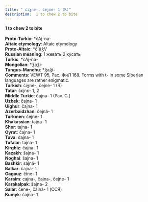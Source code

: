 ```yaml
---
title: " čiɣne-, čejne- 1 (R)"
description:  1 to chew 2 to bite
---
```

<strong> 1 to chew 2 to bite</strong><br><br>
<strong>Proto-Turkic</strong>:  *čAj-na-<br>
<strong>Altaic etymology</strong>:  Altaic etymology<br>
<strong> Proto-Altaic</strong>:  *č`ăǯV<br>
<strong>Russian meaning</strong>:  1 жевать 2 кусать<br>
<strong>Turkic</strong>:  *čAj-na-<br>
<strong>Mongolian</strong>:  *ǯaǯi-<br>
<strong>Tungus-Manchu</strong>:  *ǯaǯi-<br>
<strong>Comments</strong>:  VEWT 95, Рас. ФиЛ 168. Forms with t- in some Siberian languages are rather enigmatic.<br>
<strong>Turkish</strong>:  čiɣne-, čejne- 1 (R)<br>
<strong>Tatar</strong>:  čɛjnɛ- 1, 2<br>
<strong>Middle Turkic</strong>:  čajna- 1 (Pav. C.)<br>
<strong>Uzbek</strong>:  čajna- 1<br>
<strong>Uighur</strong>:  čajna- 1<br>
<strong>Azerbaidzhan</strong>:  čejnä- 1<br>
<strong>Turkmen</strong>:  čejne- 1<br>
<strong>Khakassian</strong>:  tajna- 1<br>
<strong>Shor</strong>:  tajna- 1<br>
<strong>Oyrat</strong>:  čajna- 1<br>
<strong>Tuva</strong>:  dajna- 1<br>
<strong>Tofalar</strong>:  tajna- 1<br>
<strong>Kirghiz</strong>:  čajna- 1<br>
<strong>Kazakh</strong>:  šajna- 1<br>
<strong>Noghai</strong>:  šajna- 1<br>
<strong>Bashkir</strong>:  säjnä- 1<br>
<strong>Balkar</strong>:  čajna- 1<br>
<strong>Gagauz</strong>:  čīne- 1<br>
<strong>Karaim</strong>:  cajna-, čajna-, čejne- 1<br>
<strong>Karakalpak</strong>:  šajna- 2<br>
<strong>Salar</strong>:  čene-, čäinä- 1 (ССЯ)<br>
<strong>Kumyk</strong>:  čajna- 1<br>


